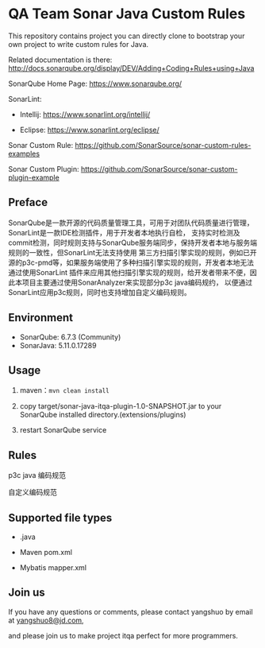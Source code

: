 QA Team Sonar Java Custom Rules
==========

This repository contains project you can directly clone to bootstrap your own project to write custom rules for Java.

Related documentation is there: http://docs.sonarqube.org/display/DEV/Adding+Coding+Rules+using+Java

SonarQube Home Page: https://www.sonarqube.org/

SonarLint: 
   - Intellij: https://www.sonarlint.org/intellij/
    
   - Eclipse: https://www.sonarlint.org/eclipse/

Sonar Custom Rule: https://github.com/SonarSource/sonar-custom-rules-examples

Sonar Custom Plugin: https://github.com/SonarSource/sonar-custom-plugin-example

## Preface
   
   SonarQube是一款开源的代码质量管理工具，可用于对团队代码质量进行管理，SonarLint是一款IDE检测插件，用于开发者本地执行自检，
   支持实时检测及commit检测，同时规则支持与SonarQube服务端同步，保持开发者本地与服务端规则的一致性，但SonarLint无法支持使用
   第三方扫描引擎实现的规则，例如已开源的p3c-pmd等，如果服务端使用了多种扫描引擎实现的规则，开发者本地无法通过使用SonarLint
   插件来应用其他扫描引擎实现的规则，给开发者带来不便，因此本项目主要通过使用SonarAnalyzer来实现部分p3c java编码规约，
   以便通过SonarLint应用p3c规则，同时也支持增加自定义编码规则。

## Environment
   
  - SonarQube: 6.7.3 (Community)
  - SonarJava: 5.11.0.17289
   
## Usage

1. maven：`mvn clean install`

2. copy target/sonar-java-itqa-plugin-1.0-SNAPSHOT.jar to your SonarQube installed directory.(extensions/plugins)

3. restart SonarQube service

## Rules
  p3c java 编码规范
  
  自定义编码规范
  
## Supported file types

  - .java 
  
  - Maven pom.xml 
  
  - Mybatis mapper.xml
    

## Join us
   If you have any questions or comments, please contact yangshuo by email at yangshuo8@jd.com,
   
   and please join us to make project itqa perfect for more programmers.


